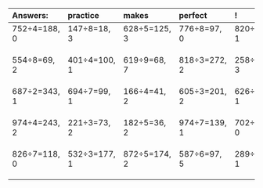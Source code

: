 | Answers: | practice | makes | perfect | ! |
| :--- | :--- | :--- | :--- | :--- |
| 752÷4=188, 0 | 147÷8=18, 3 | 628÷5=125, 3 | 776÷8=97, 0 | 820÷9=91, 1 | 
|   |   |   |   |   | 
|   |   |   |   |   | 
|   |   |   |   |   | 
| 554÷8=69, 2 | 401÷4=100, 1 | 619÷9=68, 7 | 818÷3=272, 2 | 258÷5=51, 3 | 
|   |   |   |   |   | 
|   |   |   |   |   | 
|   |   |   |   |   | 
| 687÷2=343, 1 | 694÷7=99, 1 | 166÷4=41, 2 | 605÷3=201, 2 | 626÷5=125, 1 | 
|   |   |   |   |   | 
|   |   |   |   |   | 
|   |   |   |   |   | 
| 974÷4=243, 2 | 221÷3=73, 2 | 182÷5=36, 2 | 974÷7=139, 1 | 702÷2=351, 0 | 
|   |   |   |   |   | 
|   |   |   |   |   | 
|   |   |   |   |   | 
| 826÷7=118, 0 | 532÷3=177, 1 | 872÷5=174, 2 | 587÷6=97, 5 | 289÷9=32, 1 | 
|   |   |   |   |   | 
|   |   |   |   |   | 
|   |   |   |   |   | 
